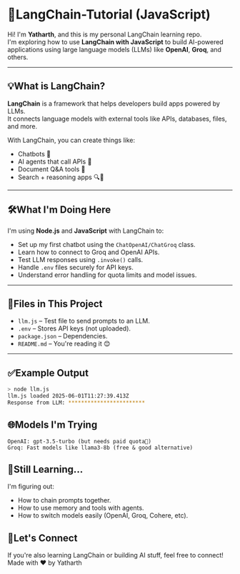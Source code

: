 # 🧠LangChain-Tutorial (JavaScript)

Hi! I'm **Yatharth**, and this is my personal LangChain learning repo.  
I'm exploring how to use **LangChain with JavaScript** to build AI-powered applications using large language models (LLMs) like **OpenAI**, **Groq**, and others.

---

## 💡What is LangChain?

**LangChain** is a framework that helps developers build apps powered by LLMs.  
It connects language models with external tools like APIs, databases, files, and more.

With LangChain, you can create things like:

- Chatbots 💬  
- AI agents that call APIs 🔗  
- Document Q&A tools 📄  
- Search + reasoning apps 🔍🧠

---

## 🛠️What I'm Doing Here

I'm using **Node.js** and **JavaScript** with LangChain to:

- Set up my first chatbot using the `ChatOpenAI/ChatGroq` class.
- Learn how to connect to  Groq and OpenAI  APIs.
- Test LLM responses using `.invoke()` calls.
- Handle `.env` files securely for API keys.
- Understand error handling for quota limits and model issues.

---

## 📂Files in This Project

- `llm.js` – Test file to send prompts to an LLM.
- `.env` – Stores API keys (not uploaded).
- `package.json` – Dependencies.
- `README.md` – You're reading it 😊

---

## ✅Example Output

```bash
> node llm.js
llm.js loaded 2025-06-01T11:27:39.413Z
Response from LLM: ************************
```

## 🌐Models I'm Trying

```
OpenAI: gpt-3.5-turbo (but needs paid quota🥹)
Groq: Fast models like llama3-8b (free & good alternative)
```

## 🚧Still Learning...

I'm figuring out:
- How to chain prompts together.
- How to use memory and tools with agents.
- How to switch models easily (OpenAI, Groq, Cohere, etc).

## 🤝Let's Connect

If you're also learning LangChain or building AI stuff, feel free to connect!
Made with ❤️ by Yatharth
